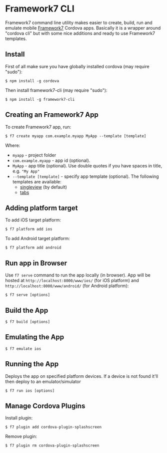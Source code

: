 # Framework7 CLI

Framework7 command line utility makes easier to create, build, run and emulate mobile [Framework7](http://framework7.io) Cordova apps. Basically it is a wrapper around "cordova cli" but with some nice additions and ready to use Framework7 templates.

## Install

First of all make sure you have globally installed cordova (may require "sudo"):
```
$ npm install -g cordova
```

Then install framework7-cli (may require "sudo"):
```
$ npm install -g framework7-cli
```

## Creating an Framework7 App

To create Framework7 app, run:
```
$ f7 create myapp com.example.myapp MyApp --template [template]
```
Where:

* `myapp` - project folder
* `com.example.myapp` - app id (optional). 
* `MyApp` - app title (optional). Use double quotes if you have spaces in title, e.g. `"My App"`
* `--template [template]` - specify app template (optional). The following templates are available:
    * [singleview](https://github.com/nolimits4web/framework7-cli-template-singleview) (by default)
    * [tabs](https://github.com/nolimits4web/framework7-cli-template-tabs)

## Adding platform target

To add iOS target platform:
```
$ f7 platform add ios
```

To add Android target platform:
```
$ f7 platform add android
```

## Run app in Browser

Use `f7 serve` command to run the app locally (in browser). App will be hosted at `http://localhost:8000/www/ios/` (for iOS platform) and `http://localhost:8000/www/android/` (for Android platform):

```
$ f7 serve [options]
```

## Build the App

```
$ f7 build [options]
```

## Emulating the App

```
$ f7 emulate ios
```

## Running the App

Deploys the app on specified platform devices. If a device is not found it'll then deploy to an emulator/simulator

```
$ f7 run ios [options]
```

## Manage Cordova Plugins

Install plugin:
```
$ f7 plugin add cordova-plugin-splashscreen
```

Remove plugin:
```
$ f7 plugin rm cordova-plugin-splashscreen
```